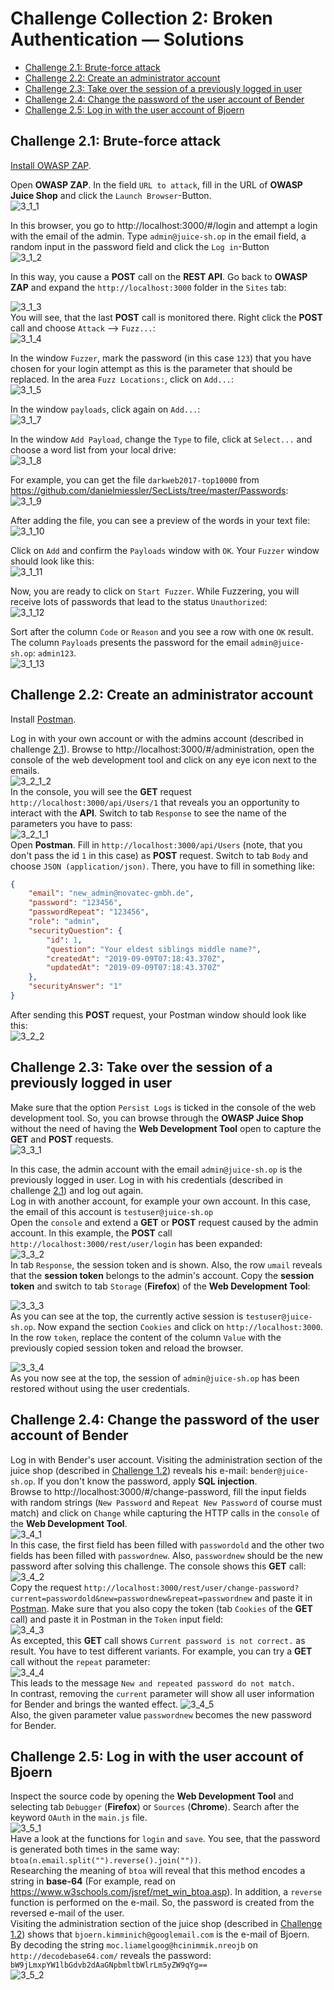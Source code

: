 # Challenge Collection 2: Broken Authentication — Solutions

   * [Challenge 2.1: Brute-force attack](#challenge-21-brute-force-attack)
   * [Challenge 2.2: Create an administrator account](#challenge-22-create-an-administrator-account)
   * [Challenge 2.3: Take over the session of a previously logged in user](#challenge-23-take-over-the-session-of-a-previously-logged-in-user)
   * [Challenge 2.4: Change the password of the user account of Bender](#challenge-24-change-the-password-of-the-user-account-of-bender)
   * [Challenge 2.5: Log in with the user account of Bjoern](#challenge-25-log-in-with-the-user-account-of-bjoern)

## Challenge 2.1: Brute-force attack

[Install OWASP ZAP](https://github.com/zaproxy/zaproxy/wiki/Downloads).

Open **OWASP ZAP**. In the field `URL to attack`, fill in the URL of **OWASP Juice Shop** and click the `Launch Browser`-Button.  
![3_1_1](screenshots/solution3_1_1.png)  

In this browser, you go to http://localhost:3000/#/login and attempt a login with the email of the admin. Type `admin@juice-sh.op` in the email field, a random input in the password field and click the `Log in`-Button  
![3_1_2](screenshots/solution3_1_2.png)  

In this way, you cause a **POST** call on the **REST API**. Go back to **OWASP ZAP** and expand the `http://localhost:3000` folder in the `Sites` tab:  

![3_1_3](screenshots/solution3_1_3.png)  
You will see, that the last **POST** call is monitored there. Right click the **POST** call and choose `Attack` --> `Fuzz...`:  
![3_1_4](screenshots/solution3_1_4.png)  

In the window `Fuzzer`, mark the password (in this case `123`) that you have chosen for your login attempt as this is the parameter that should be replaced. In the area `Fuzz Locations:`, click on `Add...`:  
![3_1_5](screenshots/solution3_1_5.png)  

In the window `payloads`, click again on `Add...`:  
![3_1_7](screenshots/solution3_1_7.png)  

In the window `Add Payload`, change the `Type` to file, click at `Select...` and choose a word list from your local drive:  
![3_1_8](screenshots/solution3_1_8.png)  

For example, you can get the file `darkweb2017-top10000` from https://github.com/danielmiessler/SecLists/tree/master/Passwords:  
![3_1_9](screenshots/solution3_1_9.png)  

After adding the file, you can see a preview of the words in your text file:  
![3_1_10](screenshots/solution3_1_10.png)  

Click on `Add` and confirm the `Payloads` window with `OK`.
Your `Fuzzer` window should look like this:  
![3_1_11](screenshots/solution3_1_11.png)  

Now, you are ready to click on `Start Fuzzer`.
While Fuzzering, you will receive lots of passwords that lead to the status `Unauthorized`:  
![3_1_12](screenshots/solution3_1_12.png)  

Sort after the column `Code` or `Reason` and you see a row with one `OK` result. The column `Payloads` presents the password for the email `admin@juice-sh.op`: `admin123`.  
![3_1_13](screenshots/solution3_1_13.png)


## Challenge 2.2: Create an administrator account

Install [Postman](https://www.getpostman.com/apps).  

Log in with your own account or with the admins account (described in challenge [2.1](https://github.com/nt-ca-aqe/developer-security-training/tree/master/Challenges/Solutions/Challenge-2#challenge-21-brute-force-attack)).
Browse to http://localhost:3000/#/administration, open the console of the web development tool and click on any eye icon next to the emails.  
![3_2_1_2](screenshots/solution3_2_1_2.png)  
In the console, you will see the **GET** request `http://localhost:3000/api/Users/1` that reveals you an opportunity to interact with the **API**. Switch to tab `Response` to see the name of the parameters you have to pass:  
![3_2_1_1](screenshots/solution3_2_1_1.png)  
Open **Postman**. Fill in `http://localhost:3000/api/Users` (note, that you don't pass the id `1` in this case) as **POST** request. Switch to tab `Body` and choose `JSON (application/json)`. There, you have to fill in something like:
```json
{
    "email": "new_admin@novatec-gmbh.de",
    "password": "123456",
    "passwordRepeat": "123456",
    "role": "admin",
    "securityQuestion": {
        "id": 1,
        "question": "Your eldest siblings middle name?",
        "createdAt": "2019-09-09T07:18:43.370Z",
        "updatedAt": "2019-09-09T07:18:43.370Z"
    },
    "securityAnswer": "1"
}
```
After sending this **POST** request, your Postman window should look like this:  
![3_2_2](screenshots/solution3_2_2.png)


## Challenge 2.3: Take over the session of a previously logged in user

Make sure that the option `Persist Logs` is ticked in the console of the web development tool. So, you can browse through the **OWASP Juice Shop** without the need of having the **Web Development Tool** open to capture the **GET** and **POST** requests.  
![3_3_1](screenshots/solution3_3_1.png)  

In this case, the admin account with the email `admin@juice-sh.op` is the previously logged in user. Log in with his credentials (described in challenge [2.1](https://github.com/nt-ca-aqe/developer-security-training/tree/master/Challenges/Solutions/Challenge-2#challenge-21-brute-force-attack)) and log out again.  
Log in with another account, for example your own account. In this case, the email of this account is `testuser@juice-sh.op`  
Open the `console` and extend a **GET** or **POST** request caused by the admin account. In this example, the **POST** call `http://localhost:3000/rest/user/login` has been expanded:  
![3_3_2](screenshots/solution3_3_2.png)  
In tab `Response`, the session token and is shown. Also, the row `umail` reveals that the **session token** belongs to the admin's account. Copy the **session token** and switch to tab `Storage` (**Firefox**) of the **Web Development Tool**:

![3_3_3](screenshots/solution3_3_3.png)  
As you can see at the top, the currently active session is `testuser@juice-sh.op`. Now expand the section `Cookies` and click on `http://localhost:3000`. In the row `token`, replace the content of the column `Value` with the previously copied session token and reload the browser.

![3_3_4](screenshots/solution3_3_4.png)  
As you now see at the top, the session of `admin@juice-sh.op` has been restored without using the user credentials.


## Challenge 2.4: Change the password of the user account of Bender
Log in with Bender's user account. Visiting the administration section of the juice shop (described in [Challenge 1.2](https://github.com/nt-ca-aqe/developer-security-training/tree/master/Challenges/Challenge-1#challenge-12-find-the-admin-page)) reveals his e-mail: `bender@juice-sh.op`. If you don't know the password, apply **SQL injection**.  
Browse to http://localhost:3000/#/change-password, fill the input fields with random strings (`New Password` and `Repeat New Password` of course must match) and click on `Change` while capturing the HTTP calls in the `console` of the **Web Development Tool**.  
![3_4_1](screenshots/solution3_4_1.png)  
In this case, the first field has been filled with `passwordold` and the other two fields has been filled with `passwordnew`. Also, `passwordnew` should be the new password after solving this challenge. The console shows this **GET** call:  
![3_4_2](screenshots/solution3_4_2.png)  
Copy the request `http://localhost:3000/rest/user/change-password?current=passwordold&new=passwordnew&repeat=passwordnew` and paste it in [Postman](https://www.getpostman.com/apps). Make sure that you also copy the token (tab `Cookies` of the **GET** call) and paste it in Postman in the `Token` input field:  
![3_4_3](screenshots/solution3_4_3.png)  
As excepted, this **GET** call shows `Current password is not correct.` as result. You have to test different variants. For example, you can try a **GET** call without the `repeat` parameter:  
![3_4_4](screenshots/solution3_4_4.png)  
This leads to the message `New and repeated password do not match.`  
In contrast, removing the `current` parameter will show all user information for Bender and brings the wanted effect.
![3_4_5](screenshots/solution3_4_5.png)  
Also, the given parameter value `passwordnew` becomes the new password for Bender.


## Challenge 2.5: Log in with the user account of Bjoern
Inspect the source code by opening the **Web Development Tool** and selecting tab `Debugger` (**Firefox**) or `Sources` (**Chrome**). Search after the keyword `OAuth` in the `main.js` file.  
![3_5_1](screenshots/solution3_5_1.png)  
Have a look at the functions for `login` and `save`. You see, that the password is generated both times in the same way: `btoa(n.email.split("").reverse().join(""))`.  
Researching the meaning of `btoa` will reveal that this method encodes a string in **base-64** (For example, read on https://www.w3schools.com/jsref/met_win_btoa.asp). In addition, a `reverse` function is performed on the e-mail. So, the password is created from the reversed e-mail of the user.  
Visiting the administration section of the juice shop (described in [Challenge 1.2](https://github.com/nt-ca-aqe/developer-security-training/tree/master/Challenges/Challenge-1#challenge-12-find-the-admin-page)) shows that `bjoern.kimminich@googlemail.com` is the e-mail of Bjoern.  
By decoding the string `moc.liamelgoog@hcinimmik.nreojb` on `http://decodebase64.com/` reveals the password: `bW9jLmxpYW1lbGdvb2dAaGNpbmltbWlrLm5yZW9qYg==`  
![3_5_2](screenshots/solution3_5_2.png)  

